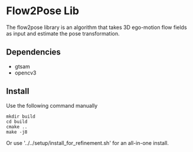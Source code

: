 # Flow2Pose Lib

The flow2pose library is an algorithm that takes 3D ego-motion flow fields as input and estimate the pose transformation. 

## Dependencies

* gtsam
* opencv3

## Install

Use the following command manually

```
mkdir build
cd build
cmake ..
make -j8
```

Or use '../../setup/install_for_refinement.sh' for an all-in-one install.